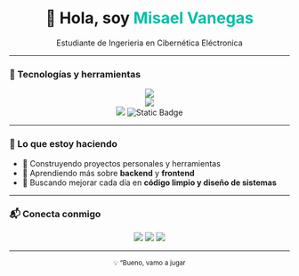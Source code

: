 <h1 align="center">👋 Hola, soy <span style="color:#00bfa6;">Misael Vanegas</span></h1>

<p align="center">
Estudiante de Ingerieria en Cibernética Eléctronica
</p>

---

### 🧩 Tecnologías y herramientas
<p align="center">
  <img src="https://skillicons.dev/icons?i=c,cpp,html,css" />
  <br>
  <img src="https://skillicons.dev/icons?i=django,python,vscode" />
  <br>
  <img src="https://skillicons.dev/icons?i=arduino" />
  <img alt="Static Badge" src="https://img.shields.io/badge/:badgeContent?logo=%2300599C">
</p>

---

### 🚀 Lo que estoy haciendo
- 🔭 Construyendo proyectos personales y herramientas 
- 🌱 Aprendiendo más sobre **backend** y **frontend**  
- 🎯 Buscando mejorar cada día en **código limpio y diseño de sistemas**

---

### 📬 Conecta conmigo
<p align="center">
  <a href="mailto:tu.email@ejemplo.com"><img src="https://img.shields.io/badge/Email-00bfa6?style=flat&logo=gmail&logoColor=white" /></a>
  <a href="https://www.linkedin.com/in/tuusuario"><img src="https://img.shields.io/badge/LinkedIn-0077B5?style=flat&logo=linkedin&logoColor=white" /></a>
  <a href="https://tu-portafolio.com"><img src="https://img.shields.io/badge/Portfolio-000000?style=flat&logo=vercel&logoColor=white" /></a>
</p>

---

<p align="center">
  <sub>💡 “Bueno, vamo a jugar</sub>
</p>


